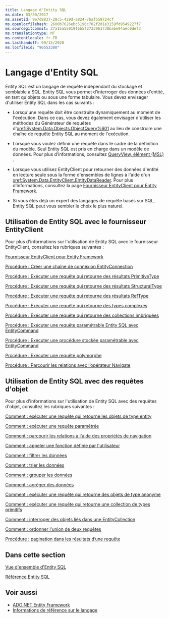 ```yaml
---
title: Langage d'Entity SQL
ms.date: 03/30/2017
ms.assetid: 9e7d8837-28c5-429d-a824-7bafb59724cf
ms.openlocfilehash: 2600b7626ebc5196c702f2d1e3159fd9549227f7
ms.sourcegitcommit: 27a15a55019f6b5f2733961738babe94aec0def3
ms.translationtype: MT
ms.contentlocale: fr-FR
ms.lasthandoff: 09/15/2020
ms.locfileid: "90553380"
---
```

# <a name="entity-sql-language"></a>Langage d'Entity SQL
Entity SQL est un langage de requête indépendant du stockage et semblable à SQL. Entity SQL vous permet d'interroger des données d'entité, en tant qu'objets ou sous une forme tabulaire. Vous devez envisager d'utiliser Entity SQL dans les cas suivants :  
  
- Lorsqu'une requête doit être construite dynamiquement au moment de l'exécution. Dans ce cas, vous devez également envisager d'utiliser les méthodes du Générateur de requêtes d'<xref:System.Data.Objects.ObjectQuery%601> au lieu de construire une chaîne de requête Entity SQL au moment de l'exécution.  
  
- Lorsque vous voulez définir une requête dans le cadre de la définition du modèle. Seul Entity SQL est pris en charge dans un modèle de données. Pour plus d’informations, consultez [QueryView, élément (MSL)](/ef/ef6/modeling/designer/advanced/edmx/msl-spec#queryview-element-msl) .  
  
- Lorsque vous utilisez EntityClient pour retourner des données d'entité en lecture seule sous la forme d'ensembles de lignes à l'aide d'un <xref:System.Data.EntityClient.EntityDataReader>. Pour plus d’informations, consultez la page [Fournisseur EntityClient pour Entity Framework](../entityclient-provider-for-the-entity-framework.md).  
  
- Si vous êtes déjà un expert des langages de requête basés sur SQL, Entity SQL peut vous sembler le choix le plus naturel.  
  
## <a name="using-entity-sql-with-the-entityclient-provider"></a>Utilisation de Entity SQL avec le fournisseur EntityClient  
 Pour plus d'informations sur l'utilisation de Entity SQL avec le fournisseur EntityClient, consultez les rubriques suivantes :  
  
 [Fournisseur EntityClient pour Entity Framework](../entityclient-provider-for-the-entity-framework.md)  
  
 [Procédure : Créer une chaîne de connexion EntityConnection](../how-to-build-an-entityconnection-connection-string.md)  
  
 [Procédure : Exécuter une requête qui retourne des résultats PrimitiveType](../how-to-execute-a-query-that-returns-primitivetype-results.md)  
  
 [Procédure : Exécuter une requête qui retourne des résultats StructuralType](../how-to-execute-a-query-that-returns-structuraltype-results.md)  
  
 [Procédure : Exécuter une requête qui retourne des résultats RefType](../how-to-execute-a-query-that-returns-reftype-results.md)  
  
 [Procédure : Exécuter une requête qui retourne des types complexes](../how-to-execute-a-query-that-returns-complex-types.md)  
  
 [Procédure : Exécuter une requête qui retourne des collections imbriquées](../how-to-execute-a-query-that-returns-nested-collections.md)  
  
 [Procédure : Exécuter une requête paramétrable Entity SQL avec EntityCommand](../how-to-execute-a-parameterized-entity-sql-query-using-entitycommand.md)  
  
 [Procédure : Exécuter une procédure stockée paramétrable avec EntityCommand](../how-to-execute-a-parameterized-stored-procedure-using-entitycommand.md)  
  
 [Procédure : Exécuter une requête polymorphe](../how-to-execute-a-polymorphic-query.md)  
  
 [Procédure : Parcourir les relations avec l’opérateur Navigate](../how-to-navigate-relationships-with-the-navigate-operator.md)  
  
## <a name="using-entity-sql-with-object-queries"></a>Utilisation de Entity SQL avec des requêtes d'objet  
 Pour plus d'informations sur l'utilisation de Entity SQL avec des requêtes d'objet, consultez les rubriques suivantes :  
  
 [Comment : exécuter une requête qui retourne les objets de type entity](/previous-versions/dotnet/netframework-4.0/bb738694(v=vs.100))  
  
 [Comment : exécuter une requête paramétrée](/previous-versions/dotnet/netframework-4.0/bb738521(v=vs.100))  
  
 [Comment : parcourir les relations à l'aide des propriétés de navigation](/previous-versions/dotnet/netframework-4.0/bb896321(v=vs.100))  
  
 [Comment : appeler une fonction définie par l'utilisateur](/previous-versions/dotnet/netframework-4.0/dd490951(v=vs.100))  
  
 [Comment : filtrer les données](/previous-versions/dotnet/netframework-4.0/cc716755(v=vs.100))  
  
 [Comment : trier les données](/previous-versions/dotnet/netframework-4.0/cc716784(v=vs.100))  
  
 [Comment : grouper les données](/previous-versions/dotnet/netframework-4.0/bb896341(v=vs.100))  
  
 [Comment : agréger des données](/previous-versions/dotnet/netframework-4.0/cc716738(v=vs.100))  
  
 [Comment : exécuter une requête qui retourne des objets de type anonyme](/previous-versions/dotnet/netframework-4.0/bb738512(v=vs.100))  
  
 [Comment : exécuter une requête qui retourne une collection de types primitifs](/previous-versions/dotnet/netframework-4.0/bb738451(v=vs.100))  
  
 [Comment : interroger des objets liés dans une EntityCollection](/previous-versions/dotnet/netframework-4.0/cc716708(v=vs.100))  
  
 [Comment : ordonner l'union de deux requêtes](/previous-versions/dotnet/netframework-4.0/bb896299(v=vs.100))  
  
 [Procédure : pagination dans les résultats d’une requête](/previous-versions/dotnet/netframework-4.0/bb738702(v=vs.100))  
  
## <a name="in-this-section"></a>Dans cette section  
 [Vue d'ensemble d'Entity SQL](entity-sql-overview.md)  
  
 [Référence Entity SQL](entity-sql-reference.md)  
  
## <a name="see-also"></a>Voir aussi

- [ADO.NET Entity Framework](../index.md)
- [Informations de référence sur le langage](index.md)
